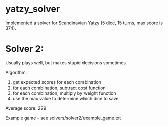 # yatzy_solver
Implemented a solver for Scandinavian Yatzy (5 dice, 15 turns, max score is 374).

# Solver 2:
Usually plays well, but makes stupid decisions sometimes.

Algorithm:
1. get expected scores for each combination
2. for each combination, subtract cost function
3. for each combination, multiply by weight function
4. use the max value to determine which dice to save

Average score: 229

Example game - see solvers/solver2/example_game.txt

